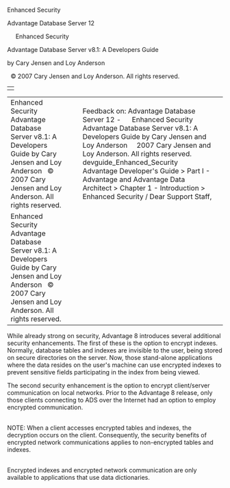Enhanced Security




Advantage Database Server 12  

     Enhanced Security

Advantage Database Server v8.1: A Developers Guide

by Cary Jensen and Loy Anderson

  © 2007 Cary Jensen and Loy Anderson. All rights reserved.

|  |
| --- |
|  |

|  |  |  |  |  |
| --- | --- | --- | --- | --- |
| Enhanced Security  Advantage Database Server v8.1: A Developers Guide  by Cary Jensen and Loy Anderson    © 2007 Cary Jensen and Loy Anderson. All rights reserved. |  |  | Feedback on: Advantage Database Server 12 -      Enhanced Security Advantage Database Server v8.1: A Developers Guide by Cary Jensen and Loy Anderson     2007 Cary Jensen and Loy Anderson. All rights reserved. devguide\_Enhanced\_Security Advantage Developer's Guide > Part I - Advantage and Advantage Data Architect > Chapter 1 - Introduction > Enhanced Security / Dear Support Staff, |  |
| Enhanced Security  Advantage Database Server v8.1: A Developers Guide  by Cary Jensen and Loy Anderson    © 2007 Cary Jensen and Loy Anderson. All rights reserved. |  |  |  |  |

While already strong on security, Advantage 8 introduces several additional security enhancements. The first of these is the option to encrypt indexes. Normally, database tables and indexes are invisible to the user, being stored on secure directories on the server. Now, those stand-alone applications where the data resides on the user's machine can use encrypted indexes to prevent sensitive fields participating in the index from being viewed.

The second security enhancement is the option to encrypt client/server communication on local networks. Prior to the Advantage 8 release, only those clients connecting to ADS over the Internet had an option to employ encrypted communication.

   
NOTE: When a client accesses encrypted tables and indexes, the decryption occurs on the client. Consequently, the security benefits of encrypted network communications applies to non-encrypted tables and indexes.  
 

Encrypted indexes and encrypted network communication are only available to applications that use data dictionaries.